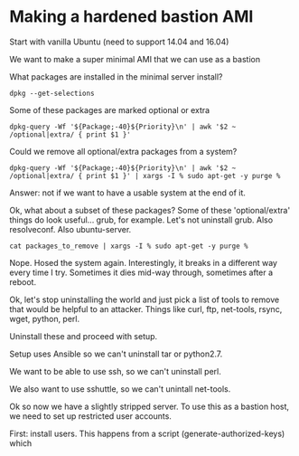 # Making a hardened bastion AMI

Start with vanilla Ubuntu (need to support 14.04 and 16.04)

We want to make a super minimal AMI that we can use as a bastion

What packages are installed in the minimal server install?

    dpkg --get-selections

Some of these packages are marked optional or extra

    dpkg-query -Wf '${Package;-40}${Priority}\n' | awk '$2 ~ /optional|extra/ { print $1 }'

Could we remove all optional/extra packages from a system?

    dpkg-query -Wf '${Package;-40}${Priority}\n' | awk '$2 ~ /optional|extra/ { print $1 }' | xargs -I % sudo apt-get -y purge %

Answer: not if we want to have a usable system at the end of it.

Ok, what about a subset of these packages? Some of these 'optional/extra' things do look useful... grub, for example. Let's not uninstall grub. Also resolveconf. Also ubuntu-server.

    cat packages_to_remove | xargs -I % sudo apt-get -y purge %

Nope. Hosed the system again. Interestingly, it breaks in a different way every time I try. Sometimes it dies mid-way through, sometimes after a reboot.

Ok, let's stop uninstalling the world and just pick a list of tools to remove that would be helpful to an attacker. Things like curl, ftp, net-tools, rsync, wget, python, perl.

Uninstall these and proceed with setup.

Setup uses Ansible so we can't uninstall tar or python2.7.

We want to be able to use ssh, so we can't uninstall perl.

We also want to use sshuttle, so we can't unintall net-tools.

Ok so now we have a slightly stripped server. To use this as a bastion host, we need to set up restricted user accounts.

First: install users. This happens from a script (generate-authorized-keys) which

